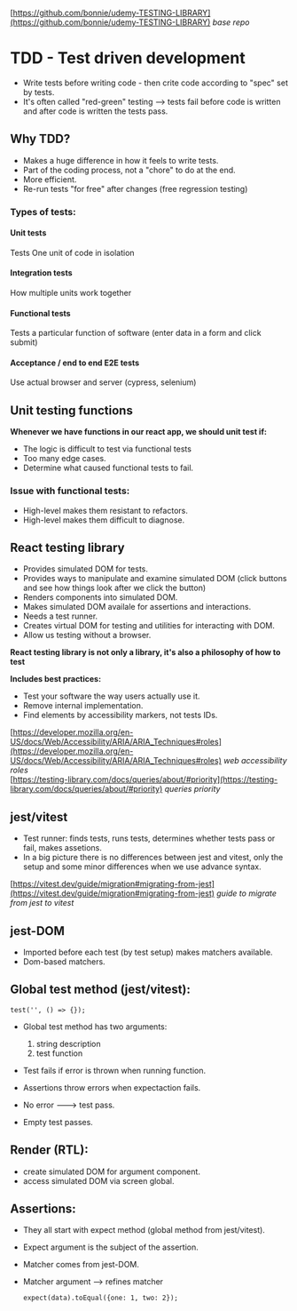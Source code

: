 [https://github.com/bonnie/udemy-TESTING-LIBRARY](https://github.com/bonnie/udemy-TESTING-LIBRARY)  *base repo*

# TDD - Test driven development

- Write tests before writing code - then crite code according to "spec" set by tests.
- It's often called "red-green" testing --> tests fail before code is written and after code is written the tests pass.

## Why TDD?

   - Makes a huge difference in how it feels to write tests.
   - Part of the coding process, not a "chore" to do at the end.
   - More efficient.
   - Re-run tests "for free" after changes (free regression testing)

   ### Types of tests:

   #### Unit tests
   Tests One unit of code in isolation

   #### Integration tests
   How multiple units work together

   #### Functional tests
   Tests a particular function of software (enter data in a form and click submit)

   #### Acceptance / end to end E2E tests
   Use actual browser and server (cypress, selenium)

   ## Unit testing functions
   **Whenever we have functions in our react app, we should unit test if:**
   -  The logic is difficult to test via functional tests
   -  Too many edge cases.
   -  Determine what caused functional tests to fail.
 
   ### Issue with functional tests:
   - High-level makes them resistant to refactors.
   - High-level makes them difficult to diagnose.
  
## React testing library

  - Provides simulated DOM for tests.
  - Provides ways to manipulate and examine simulated DOM (click buttons and see how things look after we click the button)
  - Renders components into simulated DOM.
  - Makes simulated DOM availale for assertions and interactions.
  - Needs a test runner.
  - Creates virtual DOM for testing and utilities for interacting with DOM.
  - Allow us testing without a browser.

  **React testing library is not only a library, it's also a philosophy of how to test**

  **Includes best practices:**
  - Test your software the way users actually use it.
  - Remove internal implementation.
  - Find elements by accessibility markers, not tests IDs.

  [https://developer.mozilla.org/en-US/docs/Web/Accessibility/ARIA/ARIA_Techniques#roles](https://developer.mozilla.org/en-US/docs/Web/Accessibility/ARIA/ARIA_Techniques#roles)  *web accessibility roles*  
  [https://testing-library.com/docs/queries/about/#priority](https://testing-library.com/docs/queries/about/#priority)  *queries priority*

## jest/vitest

  - Test runner: finds tests, runs tests, determines whether tests pass or fail, makes assetions.
  - In a big picture there is no differences between jest and vitest, only the setup  and some minor differences when we use advance syntax.

  [https://vitest.dev/guide/migration#migrating-from-jest](https://vitest.dev/guide/migration#migrating-from-jest)  *guide to migrate from jest to vitest*

##  jest-DOM

  - Imported before each test (by test setup) makes matchers available.
  - Dom-based matchers.

## Global test method (jest/vitest):

  `test('', () => {});`

  - Global test method has two arguments:
    1. string description
    2. test function

  - Test fails if error is thrown when running function.
  - Assertions throw errors when expectaction fails.
  - No error ---> test pass.
  - Empty test passes.

## Render (RTL):
  - create simulated DOM for argument component.
  - access simulated DOM via screen global.

## Assertions:

  - They all start with expect method (global method from jest/vitest).
  - Expect argument is the subject of the assertion.
  - Matcher comes from jest-DOM.
  - Matcher argument --> refines matcher

    `expect(data).toEqual({one: 1, two: 2});`








